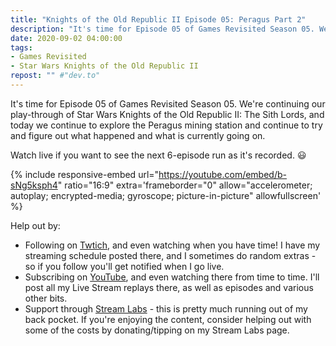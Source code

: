 ```yaml
---
title: "Knights of the Old Republic II Episode 05: Peragus Part 2"
description: "It's time for Episode 05 of Games Revisited Season 05. We're continuing our play-through of Star Wars Knights of the Old Republic II: The Sith Lords, and today we continue to explore the Peragus mining station and continue to try and figure out what happened and what is currently going on."
date: 2020-09-02 04:00:00
tags:
- Games Revisited
- Star Wars Knights of the Old Republic II
repost: "" #"dev.to"
---
```


It's time for Episode 05 of Games Revisited Season 05. We're continuing our play-through of Star Wars Knights of the Old Republic II: The Sith Lords, and today we continue to explore the Peragus mining station and continue to try and figure out what happened and what is currently going on.

Watch live if you want to see the next 6-episode run as it's recorded. :smiley:
<!--more-->

{% include responsive-embed url="https://youtube.com/embed/b-sNg5ksph4" ratio="16:9" extra='frameborder="0" allow="accelerometer; autoplay; encrypted-media; gyroscope; picture-in-picture" allowfullscreen' %}

Help out by:
 * Following on [Twtich](https://twitch.tv/AnonJr_Live), and even watching when you have time! I have my streaming schedule posted there, and I sometimes do random extras - so if you follow you'll get notified when I go live.
 * Subscribing on [YouTube](http://www.youtube.com/channel/UCXafqhKHbkSUIrq0LAuu0tw), and even watching there from time to time. I'll post all my Live Stream replays there, as well as episodes and various other bits.
 * Support through [Stream Labs](https://streamlabs.com/anonjr_live) - this is pretty much running out of my back pocket. If you're enjoying the content, consider helping out with some of the costs by donating/tipping on my Stream Labs page.